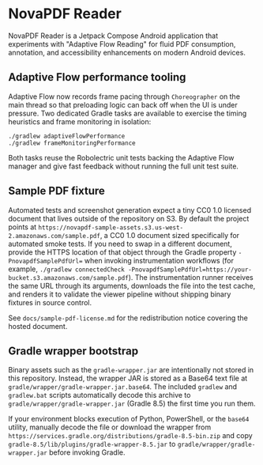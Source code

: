 # NovaPDF Reader

NovaPDF Reader is a Jetpack Compose Android application that experiments with "Adaptive Flow Reading" for fluid PDF consumption,
annotation, and accessibility enhancements on modern Android devices.

## Adaptive Flow performance tooling

Adaptive Flow now records frame pacing through `Choreographer` on the main thread so that preloading logic can back off when the
UI is under pressure. Two dedicated Gradle tasks are available to exercise the timing heuristics and frame monitoring in
isolation:

```
./gradlew adaptiveFlowPerformance
./gradlew frameMonitoringPerformance
```

Both tasks reuse the Robolectric unit tests backing the Adaptive Flow manager and give fast feedback without running the full
unit test suite.

## Sample PDF fixture

Automated tests and screenshot generation expect a tiny CC0 1.0 licensed document that lives outside of the repository on S3.
By default the project points at `https://novapdf-sample-assets.s3.us-west-2.amazonaws.com/sample.pdf`, a CC0 1.0 document sized
specifically for automated smoke tests. If you need to swap in a different document, provide the HTTPS location of that object
through the Gradle property `-PnovapdfSamplePdfUrl=` when invoking instrumentation workflows (for example,
`./gradlew connectedCheck -PnovapdfSamplePdfUrl=https://your-bucket.s3.amazonaws.com/sample.pdf`). The instrumentation runner
receives the same URL through its arguments, downloads the file into the test cache, and renders it to validate the viewer
pipeline without shipping binary fixtures in source control.

See `docs/sample-pdf-license.md` for the redistribution notice covering the hosted document.

## Gradle wrapper bootstrap

Binary assets such as the `gradle-wrapper.jar` are intentionally not stored in this repository. Instead, the wrapper JAR is stored
as a Base64 text file at `gradle/wrapper/gradle-wrapper.jar.base64`. The included `gradlew` and `gradlew.bat` scripts automatically
decode this archive to `gradle/wrapper/gradle-wrapper.jar` (Gradle 8.5) the first time you run them.

If your environment blocks execution of Python, PowerShell, or the `base64` utility, manually decode the file or download the wrapper
from `https://services.gradle.org/distributions/gradle-8.5-bin.zip` and copy `gradle-8.5/lib/plugins/gradle-wrapper-8.5.jar`
to `gradle/wrapper/gradle-wrapper.jar` before invoking Gradle.
